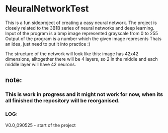 # NeuralNetworkTest
This is a fun sideproject of creating a easy neural network.
The project is closely related to the 3B1B series of neural networks and deep learning.
Input of the program is a bmp image represented grayscale from 0 to 255
Output of the program is a number which the given image represents
Thats an idea, just need to put it into practice :)

The structure of the network will look like this: image has 42x42 dimensions, alltogether there will be 4 layers, so 2 in the middle and each middle layer will have 42 neurons.

## note:
### This is work in progress and it might not work for now, when its all finished the repository will be reorganised.

### LOG:
V0.0_090525 - start of the project
